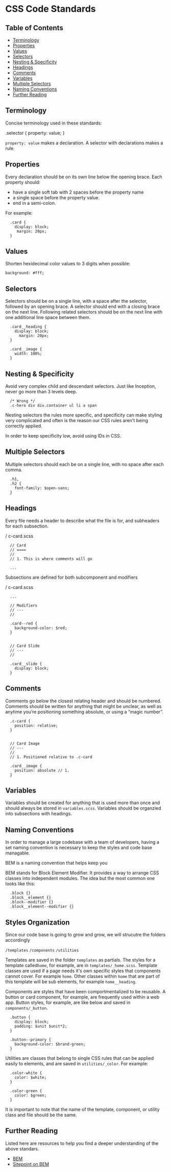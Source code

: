 # CSS Code Standards

## Table of Contents
* [Terminology](#terminology)
* [Properties](#properties)
* [Values](#values)
* [Selectors](#selectors)
* [Nesting & Specificity](#nesting-&-specificity)
* [Headings](#headings)
* [Comments](#comments)
* [Variables](#variables)
* [Multiple Selectors](#multiple-celectors)
* [Naming Conventions](#naming-conventions)
* [Further Reading](#further-reading)


## Terminology
Concise terminology used in these standards:

  .selector {
      property: value;
  }

`property: value` makes a declaration. A selector with declarations makes a rule.

## Properties
Every declaration should be on its own line below the opening brace. Each property should:

* have a single soft tab with 2 spaces before the property name 
* a single space before the property value.
* end in a semi-colon.

For example:
```
  .card {
    display: block;
     margin: 20px;     
  }
```


## Values
Shorten hexidecimal color values to 3 digits when possible:

`background: #fff;`

## Selectors
Selectors should be on a single line, with a space after the selector, followed by an opening brace. A selector should end with a closing brace on the next line. Following related selectors should be on the next line with one additional line space between them.

```
  .card__heading {
    display: block;
      margin: 20px;
  }
  
  .card__image {
    width: 100%;
  }
``` 
  
## Nesting & Specificity
Avoid very complex child and descendant selectors. Just like Inception, never go more than 3 levels deep. 
  
```
  /* Wrong */  
  .c-hero div div.container ul li a span 
 ```
  
Nesting selectors the rules more specific, and specificity can make styling very complicated and often is the reason our CSS rules aren't being correctly applied. 

In order to keep specificity low, avoid using IDs in CSS. 

## Multiple Selectors
Multiple selectors should each be on a single line, with no space after each comma.

```
  .h1,
  .h2 {
    font-family: $open-sans;
  }
```

## Headings
Every file needs a header to describe what the file is for, and subheaders for each subsection. 

/ c-card.scss
```
  // Card
  // ====
  // 
  // 1. This is where comments will go 
  
  ...
```
  
Subsections are defined for both subcomponent and modifiers

/ c-card.scss
```
  ...
  
  // Modifiers
  // ---
  //

  .card--red {
    background-color: $red;
  }
  
  
  // Card Slide
  // ---
  // 
  
  .card__slide {
    display: block;
  }
```
  
## Comments
 
Comments go below the closest relating header and should be numbered. 
Comments should be written for anything that might be unclear, as well as anytime you’re positioning something absolute, or using a “magic number”.
```
  .c-card {
    position: relative;
  }
  
  
  // Card Image
  // ---
  // 
  // 1. Positioned relative to .c-card
  
  .card__image {
    position: absolute // 1.
  }
```
  
## Variables
Variables should be created for anything that is used more than once and should always be stored in `variables.scss`.
Variables should be organzied into subsections with headings. 

## Naming Conventions
In order to manage a large codebase with a team of developers, having a set naming convention is necessary to keep the styles and code base managable.

BEM is a naming convention that helps keep you

BEM stands for Block Element Modifier. It provides a way to arrange CSS classes into independent modules. The idea but the most common one looks like this:
```
  .block {}
  .block__element {}
  .block--modifier {}
  .block__element--modifier {}
```
## Styles Organization

Since our code base is going to grow and grow, we will strucutre the folders accordingly

  `/templates`
  `/components`
  `/utilities`

Templates are saved in the folder `templates` as partials. The styles for a template called`home`, for example, are in `templates/_home.scss`. Template classes are used if a page needs it's own specific styles that components cannot cover. For example `home`. Other classes within `home` that are part of this template will be sub elements, for example `home__heading`.

Components are styles that have been comportmentalized to be reusable. A button or card component, for example, are frequently used within a web app. Button styles, for example, are like below and saved in `components/_button`.
```
  .button {
    display: block;
    padding: $unit $unit*2;
  }

  .button--primary {
    background-color: $brand-green;
  }
```

Utilities are classes that belong to single CSS rules that can be applied easily to elements, and are saved in `utilities/_color`. For example:
```
  .color-white {
    color: $white;
  }

  .color-green {
    color: $green;
  }
```

It is important to note that the name of the template, component, or utility class and file should be the same. 

## Further Reading

Listed here are resources to help you find a deeper understanding of the above standars. 
* [BEM](http://getbem.com/introduction/)
* [Sitepoint on BEM](https://www.sitepoint.com/bem-smacss-advice-from-developers/)

